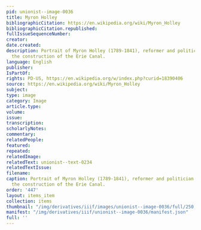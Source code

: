 ```yaml
---
pid: unionist--image-0036
title: Myron Holley
bibliographicCitation: https://en.wikipedia.org/wiki/Myron_Holley
bibliographicCitation.republished: 
fullIssueSequenceNumber: 
creator: 
date.created: 
description: Portrait of Myron Holley (1789-1841), reformer and politician who helped
  the construction of the Erie Canal.
language: English
publisher: 
IsPartOf: 
rights: PD-US, https://en.wikipedia.org/w/index.php?curid=18390406
source: https://en.wikipedia.org/wiki/Myron_Holley
subject: 
type: image
category: Image
article.type: 
volume: 
issue: 
transcription: 
scholarlyNotes: 
commentary: 
relatedPeople: 
featured: 
repeated: 
relatedImage: 
relatedText: unionist--text-0234
relatedTextIssue: 
filename: 
caption: Portrait of Myron Holley (1789-1841), reformer and politician who helped
  the construction of the Erie Canal.
order: '447'
layout: items_item
collection: items
thumbnail: "/img/derivatives/iiif/images/unionist--image-0036/full/250,/0/default.jpg"
manifest: "/img/derivatives/iiif/unionist--image-0036/manifest.json"
full: ''
---
```

